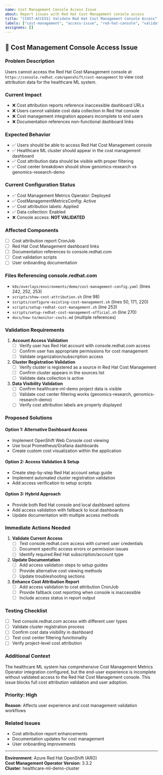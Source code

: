 ```yaml
---
name: Cost Management Console Access Issue
about: Report issues with Red Hat Cost Management console access
title: "[COST-ACCESS] Validate Red Hat Cost Management Console Access"
labels: ["cost-management", "access-issue", "red-hat-console", "validation-needed"]
assignees: []
---
```


## 🚨 **Cost Management Console Access Issue**

### **Problem Description**
Users cannot access the Red Hat Cost Management console at `https://console.redhat.com/openshift/cost-management` to view cost attribution data for the healthcare ML system.

### **Current Impact**
- ❌ Cost attribution reports reference inaccessible dashboard URLs
- ❌ Users cannot validate cost data collection in Red Hat console
- ❌ Cost management integration appears incomplete to end users
- ❌ Documentation references non-functional dashboard links

### **Expected Behavior**
- ✅ Users should be able to access Red Hat Cost Management console
- ✅ Healthcare ML cluster should appear in the cost management dashboard
- ✅ Cost attribution data should be visible with proper filtering
- ✅ Cost center breakdown should show genomics-research vs genomics-research-demo

### **Current Configuration Status**
- ✅ Cost Management Metrics Operator: Deployed
- ✅ CostManagementMetricsConfig: Active
- ✅ Cost attribution labels: Applied
- ✅ Data collection: Enabled
- ❌ Console access: **NOT VALIDATED**

### **Affected Components**
- [ ] Cost attribution report CronJob
- [ ] Red Hat Cost Management dashboard links
- [ ] Documentation references to console.redhat.com
- [ ] Cost validation scripts
- [ ] User onboarding documentation

### **Files Referencing console.redhat.com**
- `k8s/overlays/environments/demo/cost-management-config.yaml` (lines 242, 252, 253)
- `scripts/show-cost-attribution.sh` (line 98)
- `scripts/configure-existing-cost-management.sh` (lines 50, 171, 220)
- `scripts/setup-redhat-cost-management.sh` (line 253)
- `scripts/setup-redhat-cost-management-official.sh` (line 270)
- `docs/how-to/monitor-costs.md` (multiple references)

### **Validation Requirements**
1. **Account Access Validation**
   - [ ] Verify user has Red Hat account with console.redhat.com access
   - [ ] Confirm user has appropriate permissions for cost management
   - [ ] Validate organization/subscription access

2. **Cluster Registration Validation**
   - [ ] Verify cluster is registered as a source in Red Hat Cost Management
   - [ ] Confirm cluster appears in the sources list
   - [ ] Validate data collection is active

3. **Data Visibility Validation**
   - [ ] Confirm healthcare-ml-demo project data is visible
   - [ ] Validate cost center filtering works (genomics-research, genomics-research-demo)
   - [ ] Verify cost attribution labels are properly displayed

### **Proposed Solutions**

#### **Option 1: Alternative Dashboard Access**
- Implement OpenShift Web Console cost viewing
- Use local Prometheus/Grafana dashboards
- Create custom cost visualization within the application

#### **Option 2: Access Validation & Setup**
- Create step-by-step Red Hat account setup guide
- Implement automated cluster registration validation
- Add access verification to setup scripts

#### **Option 3: Hybrid Approach**
- Provide both Red Hat console and local dashboard options
- Add access validation with fallback to local dashboards
- Update documentation with multiple access methods

### **Immediate Actions Needed**
1. **Validate Current Access**
   - [ ] Test console.redhat.com access with current user credentials
   - [ ] Document specific access errors or permission issues
   - [ ] Identify required Red Hat subscription/account type

2. **Update Documentation**
   - [ ] Add access validation steps to setup guides
   - [ ] Provide alternative cost viewing methods
   - [ ] Update troubleshooting sections

3. **Enhance Cost Attribution Report**
   - [ ] Add access validation to cost attribution CronJob
   - [ ] Provide fallback cost reporting when console is inaccessible
   - [ ] Include access status in report output

### **Testing Checklist**
- [ ] Test console.redhat.com access with different user types
- [ ] Validate cluster registration process
- [ ] Confirm cost data visibility in dashboard
- [ ] Test cost center filtering functionality
- [ ] Verify project-level cost attribution

### **Additional Context**
The healthcare ML system has comprehensive Cost Management Metrics Operator integration configured, but the end-user experience is incomplete without validated access to the Red Hat Cost Management console. This issue blocks full cost attribution validation and user adoption.

### **Priority**: High
**Reason**: Affects user experience and cost management validation workflows

### **Related Issues**
- Cost attribution report enhancements
- Documentation updates for cost management
- User onboarding improvements

---
**Environment**: Azure Red Hat OpenShift (ARO)  
**Cost Management Operator Version**: 3.3.2  
**Cluster**: healthcare-ml-demo-cluster
